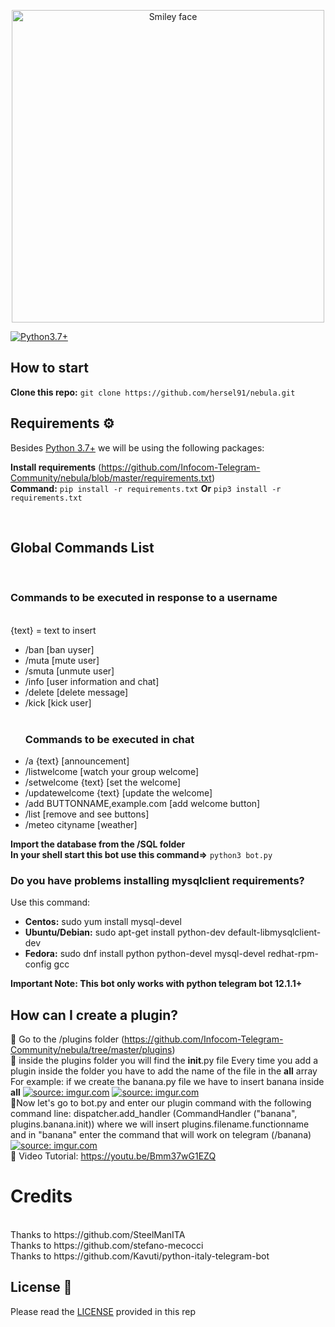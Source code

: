 <p align="center">
<img src="https://i.imgur.com/Qsdgosd.jpg" alt="Smiley face" height="500" width="500">
</p>

[![Python3.7+](https://img.shields.io/badge/Python-3.7%2B-green.svg)](https://www.python.org/downloads)

## How to start

<b>Clone this repo:</b> ```git clone https://github.com/hersel91/nebula.git```
<br>

## Requirements ⚙️

Besides [Python 3.7+](https://www.python.org/downloads/) we will be using the following packages:

<b>Install requirements</b> (https://github.com/Infocom-Telegram-Community/nebula/blob/master/requirements.txt)
<br>
<b>Command:</b> ```pip install -r requirements.txt``` <b>Or</b> ```pip3 install -r requirements.txt```

<br>

## Global Commands List
<br>
<h3>Commands to be executed in response to a username</h3>
<br>
{text} = text to insert
<ul>
<li>/ban [ban uyser]</li>
<li>/muta [mute user]</li>
<li>/smuta [unmute user]</li>
<li>/info [user information and chat]</li>
<li>/delete [delete message]</li>
<li>/kick [kick user]</li>
<br>
<h3>Commands to be executed in chat</h3>
<li>/a {text} [announcement]</li>
<li>/listwelcome [watch your group welcome]</li>
<li>/setwelcome {text} [set the welcome]</li>
<li>/updatewelcome {text} [update the welcome]</li>
<li>/add BUTTONNAME,example.com [add welcome button]</li>
<li>/list [remove and see buttons]</li>
<li>/meteo cityname [weather]</li>
</ul> 

<b>Import the database from the /SQL folder</b>
<br>
<b>In your shell start this bot use this command=></b> ```python3 bot.py```

### Do you have problems installing mysqlclient requirements?
Use this command:
<ul>
<li><b>Centos:</b> sudo yum install mysql-devel</li>
<li><b>Ubuntu/Debian:</b> sudo apt-get install python-dev default-libmysqlclient-dev</li>
<li><b>Fedora:</b> sudo dnf install python python-devel mysql-devel redhat-rpm-config gcc</li>
</ul>

<b>Important Note: This bot only works with python telegram bot 12.1.1+</b>
<br>

## How can I create a plugin?
🔷 Go to the /plugins folder (https://github.com/Infocom-Telegram-Community/nebula/tree/master/plugins)
<br>
🔷 inside the plugins folder you will find the __init__.py file
    Every time you add a plugin inside the folder you have to add the name of the file in the __all__ array
    For example:
    if we create the banana.py file we have to insert banana inside __all__
    <a href="https://imgur.com/pMiwxIR"><img src="https://i.imgur.com/pMiwxIR.png" title="source: imgur.com" /></a>
    <a href="https://imgur.com/dR0nN1P"><img src="https://i.imgur.com/dR0nN1P.png" title="source: imgur.com" /></a>
    <br>
🔷Now let's go to bot.py and enter our plugin command with the following command line:
    dispatcher.add_handler (CommandHandler ("banana", plugins.banana.init))
    where we will insert plugins.filename.functionname
    and in "banana" enter the command that will work on telegram (/banana)
    <a href="https://imgur.com/sOoPruP"><img src="https://i.imgur.com/sOoPruP.png" title="source: imgur.com" /></a>
    <br>
🔷 Video Tutorial: https://youtu.be/Bmm37wG1EZQ

# Credits
<br>
Thanks to https://github.com/SteelManITA
<br>
Thanks to https://github.com/stefano-mecocci
<br>
Thanks to https://github.com/Kavuti/python-italy-telegram-bot

## License 📄

Please read the [LICENSE](LICENSE) provided in this rep
